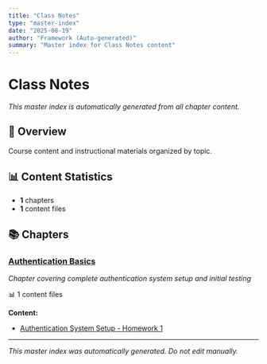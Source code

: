 ```yaml
---
title: "Class Notes"
type: "master-index"
date: "2025-08-19"
author: "Framework (Auto-generated)"
summary: "Master index for Class Notes content"
---
```


# Class Notes

*This master index is automatically generated from all chapter content.*

## 📖 Overview

Course content and instructional materials organized by topic.

## 📊 Content Statistics

- **1** chapters
- **1** content files

## 📚 Chapters

### [Authentication Basics](01_authentication_basics/00_index.md)
*Chapter covering complete authentication system setup and initial testing*

📊 1 content files

**Content:**
- [Authentication System Setup - Homework 1](01_authentication_basics/01_homework_auth_setup.md)

---

*This master index was automatically generated. Do not edit manually.*